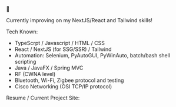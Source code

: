 👋

Currently improving on my NextJS/React and Tailwind skills!

Tech Known:
* TypeScrpt / Javascript / HTML / CSS
* React / NextJS (for SSG/SSR) / Tailwind
* Automation: Selenium, PyAutoGUI, PyWinAuto, batch/bash shell scripting
* Java / JavaFX / Spring MVC
* RF (CWNA level)
* Bluetooth, Wi-Fi, Zigbee protocol and testing
* Cisco Networking (OSI TCP/IP protocol)

Resume / Current Project Site: 

